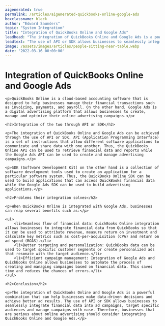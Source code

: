 ```yaml
---
aigenerated: true
permalink: /articles/aigenerated-quickbooks-online-google-ads
boxclassname: black
author: "Edward Saunders"
topic: "System Integration"
title: "Integration of QuickBooks Online and Google Ads"
leadhead: "The integration of QuickBooks Online and Google Ads is a powerful combination that can help businesses make data-driven decisions and achieve better ad results"
leadtext: "The use of API or SDK allows businesses to seamlessly integrate financial data into ad campaigns, target specific audiences and manage campaigns with ease. Therefore, businesses that are serious about online advertising should consider integrating QuickBooks Online and Google Ads."
image: /assets/images/articles/people-sitting-near-table.webp
date: '2022-03-16 00:00:00'
---
```

<div class="arttext">	<h1>Integration of QuickBooks Online and Google Ads</h1>
	
	<p>QuickBooks Online is a cloud-based accounting software that is designed to help businesses manage their financial transactions such as invoicing, payments, and payroll. On the other hand, Google Ads is a digital advertising platform that allows businesses to create, manage and optimize their online advertising campaigns.</p>
	
	<h2>Integration of the two through API or SDK</h2>
	
	<p>The integration of QuickBooks Online and Google Ads can be achieved through the use of API or SDK. API (Application Programming Interface) is a set of instructions that allow different software applications to communicate and share data with one another. Thus, the QuickBooks Online API can be used to retrieve financial data and reports while the Google Ads API can be used to create and manage advertising campaigns.</p>
	
	<p>SDK (Software Development Kit) on the other hand is a collection of software development tools used to create an application for a particular software system. Thus, the QuickBooks Online SDK can be used to build applications that can access QuickBooks financial data while the Google Ads SDK can be used to build advertising applications.</p>
	
	<h2>Problems their integration solves</h2>
	
	<p>When QuickBooks Online is integrated with Google Ads, businesses can reap several benefits such as:</p>
	
	<ul>
		<li>Seamless flow of financial data: QuickBooks Online integration allows businesses to integrate financial data from QuickBooks so that it can be used to attribute revenue, measure return on investment and calculate key metrics such as cost-per-acquisition (CPA) and return on ad spend (ROAS).</li>
		<li>Better targeting and personalization: QuickBooks data can be used to target specific customer segments or create personalized ads that resonate with the target audience.</li>
		<li>Efficient campaign management: Integration of Google Ads and QuickBooks Online allows businesses to automate the process of creating and managing campaigns based on financial data. This saves time and reduces the chances of errors.</li>
	</ul>
	
	<h2>Conclusion</h2>
	
	<p>The integration of QuickBooks Online and Google Ads is a powerful combination that can help businesses make data-driven decisions and achieve better ad results. The use of API or SDK allows businesses to seamlessly integrate financial data into ad campaigns, target specific audiences and manage campaigns with ease. Therefore, businesses that are serious about online advertising should consider integrating QuickBooks Online and Google Ads.</p>

</div>